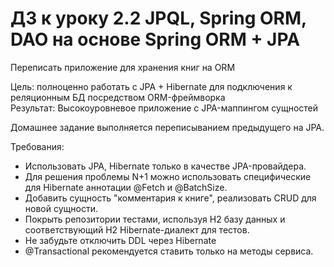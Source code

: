 # ДЗ к уроку 2.2 JPQL, Spring ORM, DAO на основе Spring ORM + JPA
Переписать приложение для хранения книг на ORM

Цель: полноценно работать с JPA + Hibernate для подключения к реляционным БД посредством ORM-фреймворка  
Результат: Высокоуровневое приложение с JPA-маппингом сущностей

Домашнее задание выполняется переписыванием предыдущего на JPA.

Требования:

- Использовать JPA, Hibernate только в качестве JPA-провайдера.  
- Для решения проблемы N+1 можно использовать специфические для Hibernate аннотации @Fetch и @BatchSize.  
- Добавить сущность "комментария к книге", реализовать CRUD для новой сущности.  
- Покрыть репозитории тестами, используя H2 базу данных и соответствующий H2 Hibernate-диалект для тестов.  
- Не забудьте отключить DDL через Hibernate
- @Transactional рекомендуется ставить только на методы сервиса.

